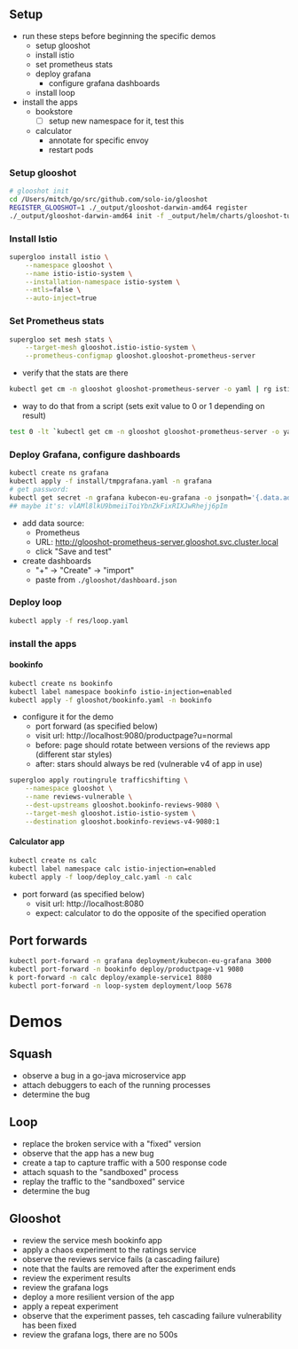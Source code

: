 

## Setup
- run these steps before beginning the specific demos
  - setup glooshot
  - install istio
  - set prometheus stats
  - deploy grafana
    - configure grafana dashboards
  - install loop
- install the apps
  - bookstore
    - [ ] setup new namespace for it, test this
  - calculator
    - annotate for specific envoy
    - restart pods

### Setup glooshot
```bash
# glooshot init
cd /Users/mitch/go/src/github.com/solo-io/glooshot
REGISTER_GLOOSHOT=1 ./_output/glooshot-darwin-amd64 register
./_output/glooshot-darwin-amd64 init -f _output/helm/charts/glooshot-tute2e7.tgz
```

### Install Istio
```bash
supergloo install istio \
    --namespace glooshot \
    --name istio-istio-system \
    --installation-namespace istio-system \
    --mtls=false \
    --auto-inject=true
```

### Set Prometheus stats
```bash
supergloo set mesh stats \
    --target-mesh glooshot.istio-istio-system \
    --prometheus-configmap glooshot.glooshot-prometheus-server
```
- verify that the stats are there
```bash
kubectl get cm -n glooshot glooshot-prometheus-server -o yaml | rg istio
```
- way to do that from a script (sets exit value to 0 or 1 depending on result)
```bash
test 0 -lt `kubectl get cm -n glooshot glooshot-prometheus-server -o yaml | rg istio|wc -l`
```

### Deploy Grafana, configure dashboards
```bash
kubectl create ns grafana
kubectl apply -f install/tmpgrafana.yaml -n grafana
# get password:
kubectl get secret -n grafana kubecon-eu-grafana -o jsonpath='{.data.admin-password}'|base64 --decode
## maybe it's: vlAMl8lkU9bmeiiToiYbnZkFixRIXJwRhejj6pIm
```
- add data source:
  - Prometheus
  - URL: http://glooshot-prometheus-server.glooshot.svc.cluster.local
  - click "Save and test"
- create dashboards
  - "+" -> "Create" -> "import"
  - paste from `./glooshot/dashboard.json`

### Deploy loop

```bash
kubectl apply -f res/loop.yaml
```

### install the apps

#### bookinfo
```bash
kubectl create ns bookinfo
kubectl label namespace bookinfo istio-injection=enabled
kubectl apply -f glooshot/bookinfo.yaml -n bookinfo
```
- configure it for the demo
  - port forward (as specified below)
  - visit url: http://localhost:9080/productpage?u=normal
  - before: page should rotate between versions of the reviews app (different star styles)
  - after: stars should always be red (vulnerable v4 of app in use)
```bash
supergloo apply routingrule trafficshifting \
    --namespace glooshot \
    --name reviews-vulnerable \
    --dest-upstreams glooshot.bookinfo-reviews-9080 \
    --target-mesh glooshot.istio-istio-system \
    --destination glooshot.bookinfo-reviews-v4-9080:1
```

#### Calculator app
```bash
kubectl create ns calc
kubectl label namespace calc istio-injection=enabled
kubectl apply -f loop/deploy_calc.yaml -n calc
```
- port forward (as specified below)
  - visit url: http://localhost:8080
  - expect: calculator to do the opposite of the specified operation




## Port forwards
```bash
kubectl port-forward -n grafana deployment/kubecon-eu-grafana 3000
kubectl port-forward -n bookinfo deploy/productpage-v1 9080
k port-forward -n calc deploy/example-service1 8080
kubectl port-forward -n loop-system deployment/loop 5678
```


# Demos

## Squash
- observe a bug in a go-java microservice app
- attach debuggers to each of the running processes
- determine the bug

## Loop
- replace the broken service with a "fixed" version
- observe that the app has a new bug
- create a tap to capture traffic with a 500 response code
- attach squash to the "sandboxed" process
- replay the traffic to the "sandboxed" service
- determine the bug

## Glooshot
- review the service mesh bookinfo app
- apply a chaos experiment to the ratings service
- observe the reviews service fails (a cascading failure)
- note that the faults are removed after the experiment ends
- review the experiment results
- review the grafana logs
- deploy a more resilient version of the app
- apply a repeat experiment
- observe that the experiment passes, teh cascading failure vulnerability has been fixed
- review the grafana logs, there are no 500s
